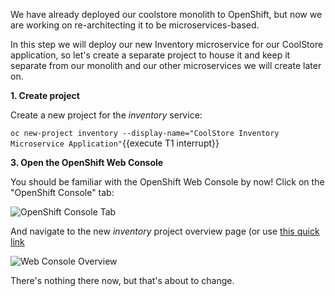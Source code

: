 We have already deployed our coolstore monolith to OpenShift, but now we are working on re-architecting it to be
microservices-based.

In this step we will deploy our new Inventory microservice for our CoolStore application,
so let's create a separate project to house it and keep it separate from our monolith and our other microservices we will
create later on.

**1. Create project**

Create a new project for the _inventory_ service:

`oc new-project inventory --display-name="CoolStore Inventory Microservice Application"`{{execute T1 interrupt}}

**3. Open the OpenShift Web Console**

You should be familiar with the OpenShift Web Console by now!
Click on the "OpenShift Console" tab:

![OpenShift Console Tab](/redhat-middleware-workshops/assets/mono-to-micro-part-1/openshift-console-tab.png)

And navigate to the new _inventory_ project overview page (or use [this quick link](https://[[HOST_SUBDOMAIN]]-8443-[[KATACODA_HOST]].environments.katacoda.com/console/project/inventory/)

![Web Console Overview](/redhat-middleware-workshops/assets/mono-to-micro-part-1/overview.png)

There's nothing there now, but that's about to change.

